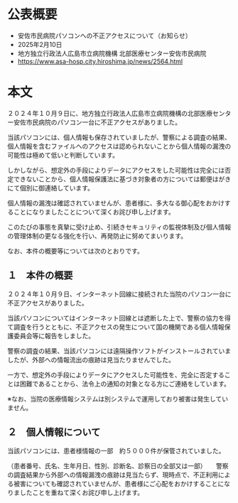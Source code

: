 # 公表概要
- 安佐市民病院パソコンへの不正アクセスについて（お知らせ）
- 2025年2月10日
- 地方独立行政法人広島市立病院機構 北部医療センター安佐市民病院
- https://www.asa-hosp.city.hiroshima.jp/news/2564.html

# 本文
２０２４年１０月９日に、地方独立行政法人広島市立病院機構の北部医療センター安佐市民病院のパソコン一台に不正アクセスがありました。

当該パソコンには、個人情報も保存されていましたが、警察による調査の結果、個人情報を含むファイルへのアクセスは認められないことから個人情報の漏洩の可能性は極めて低いと判断しています。

しかしながら、想定外の手段によりデータにアクセスをした可能性は完全には否定できないことから、個人情報保護法に基づき対象者の方については郵便はがきにて個別に御連絡しています。

個人情報の漏洩は確認されていませんが、患者様に、多大なる御心配をおかけすることになりましたことについて深くお詫び申し上げます。

このたびの事態を真摯に受け止め、引続きセキュリティの監視体制及び個人情報の管理体制の更なる強化を行い、再発防止に努めてまいります。

なお、本件の概要等については次のとおりです。

## １　本件の概要
２０２４年１０月９日、インターネット回線に接続された当院のパソコン一台に不正アクセスがありました。

当該パソコンについてはインターネット回線とは遮断した上で、警察の協力を得て調査を行うとともに、不正アクセスの発生について国の機関である個人情報保護委員会等に報告をしました。

警察の調査の結果、当該パソコンには遠隔操作ソフトがインストールされていましたが、外部への情報流出の痕跡は見当たりませんでした。

一方で、想定外の手段によりデータにアクセスした可能性を、完全に否定することは困難であることから、法令上の通知の対象となる方にご連絡をしています。

※なお、当院の医療情報システムは別システムで運用しており被害は発生していません。

## ２　個人情報について
当該パソコンには、患者様情報の一部　約５０００件が保管されていました。

（患者番号、氏名、生年月日、性別、診断名、診察日の全部又は一部）
　
警察の調査結果から外部への情報漏洩の痕跡は見当たらず、現時点で、不正利用による被害についても確認されていませんが、患者様にご心配をおかけすることになりましたことを重ねて深くお詫び申し上げます。
　　　　　　　　　
